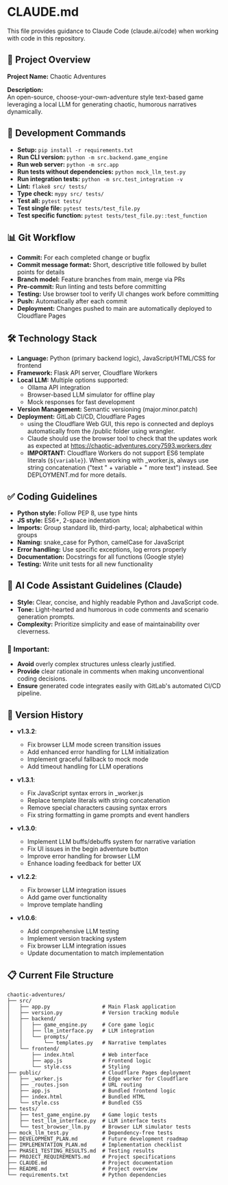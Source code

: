 # CLAUDE.md

This file provides guidance to Claude Code (claude.ai/code) when working with code in this repository.

## 🎲 Project Overview
**Project Name:** Chaotic Adventures

**Description:**  
An open-source, choose-your-own-adventure style text-based game leveraging a local LLM for generating chaotic, humorous narratives dynamically.

## 🚀 Development Commands
- **Setup:** `pip install -r requirements.txt`
- **Run CLI version:** `python -m src.backend.game_engine`
- **Run web server:** `python -m src.app`
- **Run tests without dependencies:** `python mock_llm_test.py`
- **Run integration tests:** `python -m src.test_integration -v`
- **Lint:** `flake8 src/ tests/`
- **Type check:** `mypy src/ tests/`
- **Test all:** `pytest tests/`
- **Test single file:** `pytest tests/test_file.py`
- **Test specific function:** `pytest tests/test_file.py::test_function`

## 📊 Git Workflow
- **Commit:** For each completed change or bugfix
- **Commit message format:** Short, descriptive title followed by bullet points for details
- **Branch model:** Feature branches from main, merge via PRs
- **Pre-commit:** Run linting and tests before committing
- **Testing:** Use browser tool to verify UI changes work before committing
- **Push:** Automatically after each commit
- **Deployment:** Changes pushed to main are automatically deployed to Cloudflare Pages

## 🛠️ Technology Stack
- **Language:** Python (primary backend logic), JavaScript/HTML/CSS for frontend
- **Framework:** Flask API server, Cloudflare Workers
- **Local LLM:** Multiple options supported:
  - Ollama API integration
  - Browser-based LLM simulator for offline play
  - Mock responses for fast development
- **Version Management:** Semantic versioning (major.minor.patch)
- **Deployment:** GitLab CI/CD, Cloudflare Pages 
  - using the Cloudflare Web GUI, this repo is connected and deploys automatically from the /public folder using wrangler.
  - Claude should use the browser tool to check that the updates work as expected at https://chaotic-adventures.cory7593.workers.dev
  - **IMPORTANT:** Cloudflare Workers do not support ES6 template literals (`${variable}`). When working with _worker.js, always use string concatenation ("text " + variable + " more text") instead. See DEPLOYMENT.md for more details.

## ✅ Coding Guidelines
- **Python style:** Follow PEP 8, use type hints
- **JS style:** ES6+, 2-space indentation
- **Imports:** Group standard lib, third-party, local; alphabetical within groups
- **Naming:** snake_case for Python, camelCase for JavaScript
- **Error handling:** Use specific exceptions, log errors properly
- **Documentation:** Docstrings for all functions (Google style)
- **Testing:** Write unit tests for all new functionality

## 📌 AI Code Assistant Guidelines (Claude)
- **Style:** Clear, concise, and highly readable Python and JavaScript code.
- **Tone:** Light-hearted and humorous in code comments and scenario generation prompts.
- **Complexity:** Prioritize simplicity and ease of maintainability over cleverness.

### 🚩 Important:
- **Avoid** overly complex structures unless clearly justified.
- **Provide** clear rationale in comments when making unconventional coding decisions.
- **Ensure** generated code integrates easily with GitLab's automated CI/CD pipeline.

## 📝 Version History
- **v1.3.2**:
  - Fix browser LLM mode screen transition issues
  - Add enhanced error handling for LLM initialization
  - Implement graceful fallback to mock mode
  - Add timeout handling for LLM operations

- **v1.3.1**:
  - Fix JavaScript syntax errors in _worker.js
  - Replace template literals with string concatenation
  - Remove special characters causing syntax errors
  - Fix string formatting in game prompts and event handlers

- **v1.3.0**:
  - Implement LLM buffs/debuffs system for narrative variation
  - Fix UI issues in the begin adventure button
  - Improve error handling for browser LLM
  - Enhance loading feedback for better UX

- **v1.2.2**: 
  - Fix browser LLM integration issues
  - Add game over functionality
  - Improve template handling

- **v1.0.6**: 
  - Add comprehensive LLM testing
  - Implement version tracking system
  - Fix browser LLM integration issues
  - Update documentation to match implementation

## 📋 Current File Structure
```
chaotic-adventures/
├── src/
│   ├── app.py                 # Main Flask application
│   ├── version.py             # Version tracking module
│   ├── backend/
│   │   ├── game_engine.py     # Core game logic
│   │   ├── llm_interface.py   # LLM integration
│   │   └── prompts/
│   │       └── templates.py   # Narrative templates
│   └── frontend/
│       ├── index.html         # Web interface
│       ├── app.js             # Frontend logic
│       └── style.css          # Styling
├── public/                    # Cloudflare Pages deployment
│   ├── _worker.js             # Edge worker for Cloudflare
│   ├── _routes.json           # URL routing
│   ├── app.js                 # Bundled frontend logic
│   ├── index.html             # Bundled HTML
│   └── style.css              # Bundled CSS
├── tests/
│   ├── test_game_engine.py    # Game logic tests
│   ├── test_llm_interface.py  # LLM interface tests
│   └── test_browser_llm.py    # Browser LLM simulator tests
├── mock_llm_test.py           # Dependency-free tests
├── DEVELOPMENT_PLAN.md        # Future development roadmap
├── IMPLEMENTATION_PLAN.md     # Implementation checklist
├── PHASE1_TESTING_RESULTS.md  # Testing results
├── PROJECT_REQUIREMENTS.md    # Project specifications
├── CLAUDE.md                  # Project documentation
├── README.md                  # Project overview
└── requirements.txt           # Python dependencies
```
